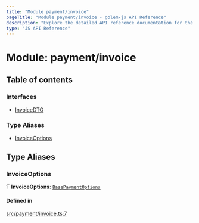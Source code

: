 ```yaml
---
title: "Module payment/invoice"
pageTitle: "Module payment/invoice - golem-js API Reference"
description: "Explore the detailed API reference documentation for the Module payment/invoice within the golem-js SDK for the Golem Network."
type: "JS API Reference"
---
```

# Module: payment/invoice

## Table of contents

### Interfaces

- [InvoiceDTO](../interfaces/payment_invoice.InvoiceDTO)

### Type Aliases

- [InvoiceOptions](payment_invoice#invoiceoptions)

## Type Aliases

### InvoiceOptions

Ƭ **InvoiceOptions**: [`BasePaymentOptions`](../interfaces/payment_config.BasePaymentOptions)

#### Defined in

[src/payment/invoice.ts:7](https://github.com/golemfactory/golem-js/blob/c827e77/src/payment/invoice.ts#L7)
